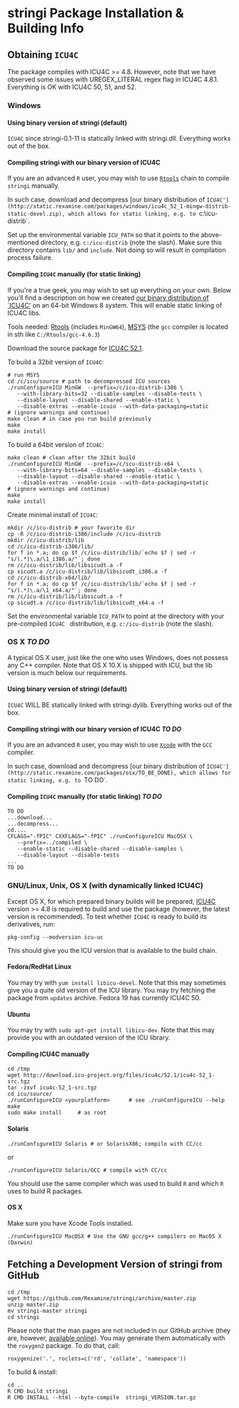 # **stringi** Package Installation & Building Info


## Obtaining `ICU4C`

The package compiles with ICU4C >= 4.8.
However, note that we have observed some issues with UREGEX_LITERAL
regex flag in ICU4C 4.8.1.
Everything is OK with ICU4C 50, 51, and 52.


### Windows 

#### Using binary version of **stringi** (default)

`ICU4C` since stringi-0.1-11 is statically linked with stringi.dll.
Everything works out of the box.

#### Compiling **stringi** with our binary version of ICU4C

If you are an advanced `R` user, you may wish to
use [`Rtools`](http://cran.r-project.org/bin/windows/Rtools/)
chain to compile `stringi` manually.

In such case, download and decompress
[our binary distribution of `ICU4C'](http://static.rexamine.com/packages/windows/icu4c_52_1-mingw-distrib-static-devel.zip),
which allows for static linking, e.g. to `c:\icu-distrib`.

Set up the environmental variable `ICU_PATH` so that it points
to the above-mentioned directory, e.g. `c:/icu-distrib` (note the slash).
Make sure this directory contains `lib/` and `include`.
Not doing so will result in compilation process failure.



#### Compiling `ICU4C` manually (for static linking)

If you're a true geek, you may wish to set up everything on your own.
Below you'll find a description on how we created 
[our binary distribution of `ICU4C'](http://static.rexamine.com/packages/windows/icu4c_52_1-mingw-distrib-static-devel.zip)
on an 64-bit Windows 8 system. This will enable static linking of ICU4C
libs.

Tools needed:
[Rtools](http://cran.r-project.org/bin/windows/Rtools/) (includes `MinGW64`),
[MSYS](http://www.mingw.org/wiki/MSYS) (the `gcc` compiler is located
in sth like `C:/Rtools/gcc-4.6.3`)

Download the source package for [ICU4C 52.1](http://site.icu-project.org/download/52).

To build a 32bit version of `ICU4C`:

```
# run MSYS
cd /c/icu/source # path to decompressed ICU sources
./runConfigureICU MinGW  --prefix=/c/icu-distrib-i386 \
   --with-library-bits=32 --disable-samples --disable-tests \
   --disable-layout --disable-shared --enable-static \
   --disable-extras --enable-icuio --with-data-packaging=static
# (ignore warnings and continue)
make clean # in case you run build previously
make
make install
```


To build a 64bit version of `ICU4C`:

```
make clean # clean after the 32bit build
./runConfigureICU MinGW  --prefix=/c/icu-distrib-x64 \
   --with-library-bits=64 --disable-samples --disable-tests \
   --disable-layout --disable-shared --enable-static \
   --disable-extras --enable-icuio --with-data-packaging=static
# (ignore warnings and continue)
make
make install
```

Create minimal install of `ICU4C`:

```
mkdir /c/icu-distrib # your favorite dir
cp -R /c/icu-distrib-i386/include /c/icu-distrib
mkdir /c/icu-distrib/lib
cd /c/icu-distrib-i386/lib/
for f in *.a; do cp $f /c/icu-distrib/lib/`echo $f | sed -r "s/(.*)\.a/\1_i386.a/"`; done
rm /c/icu-distrib/lib/libsicudt.a -f
cp sicudt.a /c/icu-distrib/lib/libsicudt_i386.a -f
cd /c/icu-distrib-x64/lib/
for f in *.a; do cp $f /c/icu-distrib/lib/`echo $f | sed -r "s/(.*)\.a/\1_x64.a/"`; done
rm /c/icu-distrib/lib/libsicudt.a -f
cp sicudt.a /c/icu-distrib/lib/libsicudt_x64.a -f
```

Set the environmental variable `ICU_PATH` to point
at the directory with your pre-compiled
`ICU4C ` distribution, e.g. `c:/icu-distrib` (note the slash).


### OS X ***TO DO***

A typical OS X user, just like the one who uses Windows,
does not possess any C++ compiler.
Note that OS X 10.X is shipped with ICU, but the lib version 
is much below our requirements.

#### Using binary version of **stringi** (default)

`ICU4C` WILL BE statically linked with stringi.dylib.
Everything works out of the box.

#### Compiling **stringi** with our binary version of ICU4C ***TO DO***

If you are an advanced `R` user, you may wish to
use [`Xcode`](http://www.cyberciti.biz/faq/howto-apple-mac-os-x-install-gcc-compiler/) 
with the `GCC` compiler.

In such case, download and decompress
[our binary distribution of `ICU4C'](http://static.rexamine.com/packages/osx/TO_BE_DONE),
which allows for static linking, e.g. to `TO DO`.


#### Compiling `ICU4C` manually (for static linking) ***TO DO***


```
TO DO
...download...
...decompress...
cd....
CFLAGS="-fPIC" CXXFLAGS="-fPIC" ./runConfigureICU MacOSX \
   --prefix=../compiled \
   --enable-static --disable-shared --disable-samples \
   --disable-layout --disable-tests
...
TO DO
```


### GNU/Linux, Unix, OS X (with dynamically linked ICU4C)

Except OS X, for which prepared binary builds will be prepared,
[ICU4C](http://site.icu-project.org/download) version >= 4.8
is required to build and use the package (however, the latest
version is recommended). To test whether `ICU4C` is ready to build
its derivatives, run:

```
pkg-config --modversion icu-uc
```

This should give you the ICU version that is available to the build chain.



#### Fedora/RedHat Linux

You may try with `yum install libicu-devel`.
Note that this may sometimes give you a quite old version of the ICU library.
You may try fetching the package from `updates` archive.
Fedora 19 has currently ICU4C 50.

#### Ubuntu

You may try with `sudo apt-get install libicu-dev`.
Note that this may provide you with an outdated version of the ICU library.

#### Compiling ICU4C manually 

```
cd /tmp
wget http://download.icu-project.org/files/icu4c/52.1/icu4c-52_1-src.tgz
tar -zxvf icu4c-52_1-src.tgz
cd icu/source/
./runConfigureICU <yourplatform>      # see ./runConfigureICU --help
make
sudo make install     # as root
```


#### Solaris

```
./runConfigureICU Solaris # or SolarisX86; compile with CC/cc
```

or

```
./runConfigureICU Solaris/GCC # compile with CC/cc
```

You should use the same compiler which was used to build
`R` and which `R` uses to build R packages.

#### OS X


Make sure you have Xcode Tools installed.

```
./runConfigureICU MacOSX # Use the GNU gcc/g++ compilers on MacOS X (Darwin)
```

## Fetching a Development Version of **stringi** from GitHub

```
cd /tmp
wget https://github.com/Rexamine/stringi/archive/master.zip
unzip master.zip
mv stringi-master stringi
cd stringi
```

Please note that the man pages are not included in our GitHub archive
(they are, however, [available online](http://stringi.rexamine.com/)).
You may generate them automatically with the `roxygen2` package.
To do that, call:

```
roxygenize('.', roclets=c('rd', 'collate', 'namespace'))
```

To build & install:

```
cd ..
R CMD build stringi
R CMD INSTALL --html --byte-compile  stringi_VERSION.tar.gz
```
